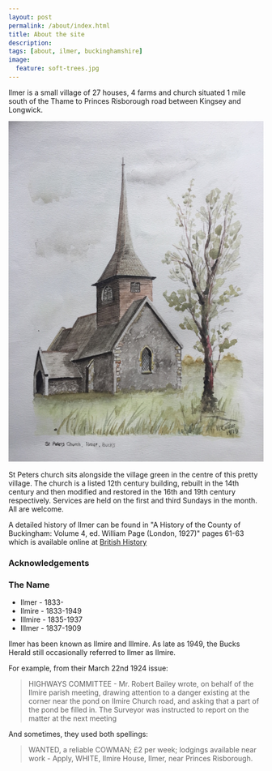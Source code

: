 ```yaml
---
layout: post
permalink: /about/index.html
title: About the site
description:
tags: [about, ilmer, buckinghamshire]
image:
  feature: soft-trees.jpg
---
```


Ilmer is a small village of 27 houses, 4 farms and church situated 1 mile south of the Thame to Princes Risborough road between Kingsey and Longwick.

![Ilmer church, 1979](/images/church-watercolour.jpg)

St Peters church sits alongside the village green in the centre of this pretty village. The church is a listed 12th century building, rebuilt in the 14th century and then modified and restored in the 16th and 19th century respectively. Services are held on the first and third Sundays in the month. All are welcome.

A detailed history of Ilmer can be found in "A History of the County of Buckingham: Volume 4, ed. William Page (London, 1927)" pages 61-63 which is available online at [British History](http://www.british-history.ac.uk/vch/bucks/vol4/pp61-63)


### Acknowledgements

### The Name

* Ilmer - 1833-
* Ilmire - 1833-1949
* Illmire - 1835-1937
* Illmer - 1837-1909

Ilmer has been known as Ilmire and Illmire.
As late as 1949, the Bucks Herald still occasionally referred to Ilmer as Ilmire.

For example, from their March 22nd 1924 issue:

>HIGHWAYS COMMITTEE - Mr. Robert Bailey wrote, on behalf of the Ilmire parish meeting, drawing attention to a danger existing at the corner near the pond on Ilmire Church road, and asking that a part of the pond be filled in. The Surveyor was instructed to report on the matter at the next meeting

And sometimes, they used both spellings:

>WANTED, a reliable COWMAN; £2 per week; lodgings available near work - Apply, WHITE, Ilmire House, Ilmer, near Princes Risborough.
